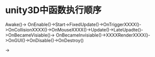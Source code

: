 # unity3D中函数执行顺序
Awake()$\rightarrow$ OnEnable()->Start->FixedUpdate()->OnTriggerXXXX()->OnCollisionXXXX()->OnMouseXXXX()->Update()->LateUpadte()->OnBecameVisiable()->
OnBecameInvisiable()->XXXXRenderXXXX()->OnGUI()->OnDisable()->OnDestroy()

$\rightarrow$
